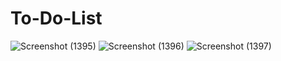 # To-Do-List
![Screenshot (1395)](https://github.com/dharmendra523/To-Do-List/assets/80916941/59453085-f837-4f75-a1f7-c80469e9a9ed)
![Screenshot (1396)](https://github.com/dharmendra523/To-Do-List/assets/80916941/f938aa50-f64c-4e05-8b15-96827985e288)
![Screenshot (1397)](https://github.com/dharmendra523/To-Do-List/assets/80916941/fae52069-5037-4ab7-be3f-8c0e837581dc)
